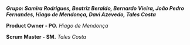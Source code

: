 ***Grupo: Samira Rodrigues, Beatriz Beraldo, Bernardo Vieira, João Pedro Fernandes, Hiago de Mendonça, Davi Azevedo, Tales Costa***



**Product Owner - PO.**
*Hiago de Mendonça*

**Scrum Master - SM.**
*Tales Costa*
